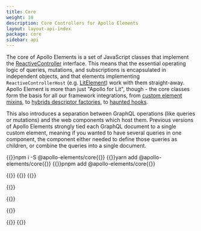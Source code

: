 ```yaml
---
title: Core
weight: 10
description: Core Controllers for Apollo Elements
layout: layout-api-index
package: core
sidebar: api
---
```


The core of Apollo Elements is a set of JavaScript classes that implement the [ReactiveController](https://lit.dev/docs/composition/controllers/) interface. This means that the essential operating logic of queries, mutations, and subscriptions is encapsulated in independent objects, and that elements implementing `ReactiveControllerHost` (e.g. [LitElement](https://lit.dev/docs/components/overview/)) work with them straight-away. Apollo Element is more than just "Apollo for Lit", though - the core classes form the basis for all our framework integrations, from [custom element mixins](../libraries/mixins/), to [hybrids descriptor factories](../libraries/hybrids/), to [haunted hooks](../libraries/haunted/).

This also introduces a separation between GraphQL operations (like queries or mutations) and the web components which host them. Previous versions of Apollo Elements strongly tied each GraphQL document to a single custom element, meaning if you wanted to have several queries in one component, the component either needed to define those queries as children, or combine the queries into a single document.

<code-tabs collection="package-managers" default-tab="npm">
  {{<code-tab package="npm">}}npm i -S @apollo-elements/core{{</code-tab>}}
  {{<code-tab package="yarn">}}yarn add @apollo-elements/core{{</code-tab>}}
  {{<code-tab package="pnpm">}}pnpm add @apollo-elements/core{{</code-tab>}}
</code-tabs>

{{<docs-playground id="controller-host" lang="ts">}}
  {{<playground-file name="profile-home.ts" include="profile-home.ts" />}}
  {{<playground-file name="index.html" include="index.html" />}}

  {{<playground-file name="Profile.query.graphql.ts" include="Profile.query.graphql.ts" />}}

  {{<playground-file name="UpdateProfile.mutation.graphql.ts" include="UpdateProfile.mutation.graphql.ts" />}}

  {{<playground-file name="FriendCameOnline.subscription.graphql.ts" include="FriendCameOnline.subscription.graphql.ts" />}}

  {{<playground-file name="client.js" include="client.js" />}}
{{</docs-playground>}}
